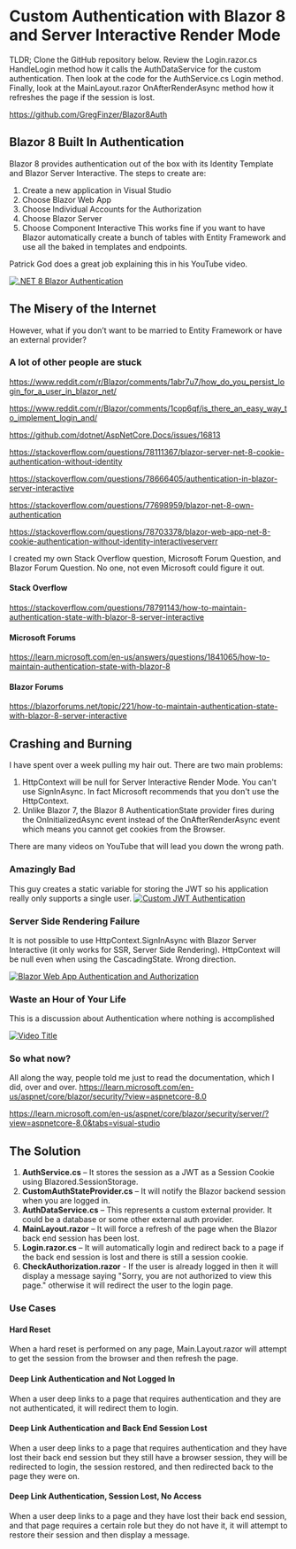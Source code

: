 # Custom Authentication with Blazor 8 and Server Interactive Render Mode

TLDR; Clone the GitHub repository below.  Review the Login.razor.cs HandleLogin method how it calls the AuthDataService for the custom authentication.  Then look at the code for the AuthService.cs Login method.  Finally, look at the MainLayout.razor OnAfterRenderAsync method how it refreshes the page if the session is lost.

https://github.com/GregFinzer/Blazor8Auth

## Blazor 8 Built In Authentication
Blazor 8 provides authentication out of the box with its Identity Template and Blazor Server Interactive.  The steps to create are:
1.	Create a new application in Visual Studio
2.	Choose Blazor Web App
3.	Choose Individual Accounts for the Authorization
4.	Choose Blazor Server
5.	Choose Component Interactive
This works fine if you want to have Blazor automatically create a bunch of tables with Entity Framework and use all the baked in templates and endpoints.  

Patrick God does a great job explaining this in his YouTube video.

[![.NET 8 Blazor Authentication](https://img.youtube.com/vi/tNzSuwV62Lw/0.jpg)](https://www.youtube.com/watch?v=tNzSuwV62Lw)

## The Misery of the Internet
However, what if you don’t want to be married to Entity Framework or have an external provider?  

### A lot of other people are stuck
https://www.reddit.com/r/Blazor/comments/1abr7u7/how_do_you_persist_login_for_a_user_in_blazor_net/

https://www.reddit.com/r/Blazor/comments/1cop6qf/is_there_an_easy_way_to_implement_login_and/

https://github.com/dotnet/AspNetCore.Docs/issues/16813

https://stackoverflow.com/questions/78111367/blazor-server-net-8-cookie-authentication-without-identity

https://stackoverflow.com/questions/78666405/authentication-in-blazor-server-interactive

https://stackoverflow.com/questions/77698959/blazor-net-8-own-authentication

https://stackoverflow.com/questions/78703378/blazor-web-app-net-8-cookie-authentication-without-identity-interactiveserverr


I created my own Stack Overflow question, Microsoft Forum Question, and Blazor Forum Question.  No one, not even Microsoft could figure it out.

#### Stack Overflow
https://stackoverflow.com/questions/78791143/how-to-maintain-authentication-state-with-blazor-8-server-interactive

#### Microsoft Forums
https://learn.microsoft.com/en-us/answers/questions/1841065/how-to-maintain-authentication-state-with-blazor-8

#### Blazor Forums
https://blazorforums.net/topic/221/how-to-maintain-authentication-state-with-blazor-8-server-interactive

## Crashing and Burning
I have spent over a week pulling my hair out.  There are two main problems:
1.  HttpContext will be null for Server Interactive Render Mode.  You can't use SignInAsync.  In fact Microsoft recommends that you don't use the HttpContext.
2.  Unlike Blazor 7, the Blazor 8 AuthenticationState provider fires during the OnInitializedAsync event instead of the OnAfterRenderAsync event which means you cannot get cookies from the Browser.

There are many videos on YouTube that will lead you down the wrong path.

### Amazingly Bad
This guy creates a static variable for storing the JWT so his application really only supports a single user. 
[![Custom JWT Authentication](https://img.youtube.com/vi/EFvR2EXDam8/0.jpg)](https://www.youtube.com/watch?v=EFvR2EXDam8)

### Server Side Rendering Failure
It is not possible to use HttpContext.SignInAsync with Blazor Server Interactive (it only works for SSR, Server Side Rendering).  HttpContext will be null even when using the CascadingState.  Wrong direction.  

[![Blazor Web App Authentication and Authorization](https://img.youtube.com/vi/GKvEuA80FAE/0.jpg)](https://www.youtube.com/watch?v=GKvEuA80FAE)

### Waste an Hour of Your Life
This is a discussion about Authentication where nothing is accomplished

[![Video Title](https://img.youtube.com/vi/uVCzdDrXh0Y/0.jpg)](https://www.youtube.com/watch?v=uVCzdDrXh0Y)

### So what now?
All along the way, people told me just to read the documentation, which I did, over and over.
https://learn.microsoft.com/en-us/aspnet/core/blazor/security/?view=aspnetcore-8.0

https://learn.microsoft.com/en-us/aspnet/core/blazor/security/server/?view=aspnetcore-8.0&tabs=visual-studio

## The Solution
1.	**AuthService.cs** – It stores the session as a JWT as a Session Cookie using Blazored.SessionStorage.
2.	**CustomAuthStateProvider.cs** – It will notify the Blazor backend session when you are logged in.
3.	**AuthDataService.cs** – This represents a custom external provider.  It could be a database or some other external auth provider.
4.	**MainLayout.razor** – It will force a refresh of the page when the Blazor back end session has been lost. 
5.	**Login.razor.cs** – It will automatically login and redirect back to a page if the back end session is lost and there is still a session cookie.
6.  **CheckAuthorization.razor** - If the user is already logged in then it will display a message saying "Sorry, you are not authorized to view this page." otherwise it will redirect the user to the login page.

### Use Cases

#### Hard Reset
When a hard reset is performed on any page, Main.Layout.razor will attempt to get the session from the browser and then refresh the page.

#### Deep Link Authentication and Not Logged In
When a user deep links to a page that requires authentication and they are not authenticated, it will redirect them to login.

#### Deep Link Authentication and Back End Session Lost
When a user deep links to a page that requires authentication and they have lost their back end session but they still have a browser session, they will be redirected to login, the session restored, and then redirected back to the page they were on.

#### Deep Link Authentication, Session Lost, No Access
When a user deep links to a page and they have lost their back end session, and that page requires a certain role but they do not have it, it will attempt to restore their session and then display a message.
